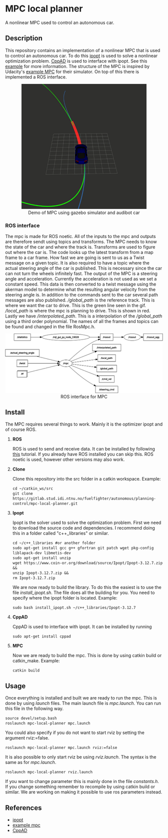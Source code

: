 # **MPC local planner**
A nonlinear MPC used to control an autonomous car.

## **Description**
This repository contains an implementation of a nonlinear MPC that is used to control an autonomous car. To do this [ipopt](https://coin-or.github.io/Ipopt/) is used to solve a nonlinear optimization problem. [CppAD](https://coin-or.github.io/CppAD/doc/cppad.htm) is used to interface with ipopt. See this [example](https://www.coin-or.org/CppAD/Doc/ipopt_solve_get_started.cpp.htm) for more information.
The structure of the MPC is inspired by Udacity's [example MPC](https://medium.com/@techreigns/model-predictive-control-implementation-for-autonomous-vehicles-932c81598b49) for their simulator. On top of this there is implemented a ROS interface.

<div align="center">
  <img src="images/mpc_demo.gif" width="400">
  <br>
  <figcaption align="center">Demo of MPC using gazebo simulator and audibot car</figcaption>
</div>

### **ROS interface**
The mpc is made for ROS noetic. All of the inputs to the mpc and outputs are therefore sendt using topics and transforms. The MPC needs to know the state of the car and where the track is. Transforms are used to figure out where the car is. The code looks up the latest transform from a map frame to a car frame. How fast we are going is sent to us as a Twist message on a given topic. It is also required to have a topic where the actual steering angle of the car is published. This is necessary since the car can not turn the wheels infinitely fast.
The output of the MPC is a steering angle and acceleration. Currently the acceleration is not used as we set a constant speed. This data is then converted to a twist message using the akerman model to determine what the resulting angular velocity from the steering angle is. In addition to the commands sent to the car several path messages are also published. */global_path* is the reference track. This is where we want the car to drive. This is the green line seen in the gif. */local_path* is where the mpc is planning to drive. This is shown in red. Lastly we have */interpolated_path*. This is a interpolation of the */global_path* using a third order polynomial. The names of all the frames and topics can be found and changed in the file RosMpc.h.
<div align="center">
  <img src="images/rosgraphMPC.png" width="700">
  <br>
  <figcaption align="center">ROS interface for MPC</figcaption>
</div>

## **Install**
The MPC requires several things to work. Mainly it is the optimizer ipopt and of course ROS.

1. **ROS**

   ROS is used to send and receive data. It can be installed by following [this]((http://wiki.ros.org/noetic/Installation)) tutorial. If you already have ROS installed you can skip this. ROS noetic is used, however other versions may also work.
 
2. **Clone**
 
   Clone this repository into the src folder in a catkin workspace. Example:

   ```terminal
   cd ~/catkin_ws/src
   git clone https://gitlab.stud.idi.ntnu.no/fuelfighter/autonomous/planning-control/mpc-local-planner.git
   ```
 
3. **Ipopt**
 
   Ipopt is the solver used to solve the optimization problem. First we need to download the source code and dependencies. I recommend doing this in a folder called "c++_libraries" or similar.
 
   ```terminal
   cd ~/c++_libraries #or another folder
   sudo apt-get install gcc g++ gfortran git patch wget pkg-config liblapack-dev libmetis-dev
   sudo apt-get install unzip
   wget https://www.coin-or.org/download/source/Ipopt/Ipopt-3.12.7.zip &&
   unzip Ipopt-3.12.7.zip &&
   rm Ipopt-3.12.7.zip
   ```
 
   We are now ready to build the library. To do this the easiest is to use the file *install_ipopt.sh*. The file does all the building for you. You need to specify where the ipopt folder is located. Example:
 
   ```terminal
   sudo bash install_ipopt.sh ~/c++_libraries/Ipopt-3.12.7
   ```
 
4. **CppAD**
 
   CppAD is used to interface with ipopt. It can be installed by running
 
   ```terminal
   sudo apt-get install cppad
   ```
 
5. **MPC**
 
   Now we are ready to build the mpc. This is done by using catkin build or catkin_make. Example:
 
   ```terminal
   catkin build
   ```
 
## **Usage**
 
Once everything is installed and built we are ready to run the mpc. This is done by using *launch* files. The main launch file is *mpc.launch*. You can run this file in the following way.
 
```terminal
source devel/setup.bash
roslaunch mpc-local-planner mpc.launch
```
 
You could also specify if you do not want to start rviz by setting the argument rviz:=false.
 
```terminal
roslaunch mpc-local-planner mpc.launch rviz:=false
```
 
It is also possible to only start rviz be using *rviz.launch*. The syntax is the same as for *mpc.launch*.
 
```terminal
roslaunch mpc-local-planner rviz.launch
```
 
If you want to change parameter this is mainly done in the file *constants.h*. If you change something remember to recompile by using catkin build or similar. We are working on making it possible to use ros parameters instead.
 
## **References**
- [ipopt](https://coin-or.github.io/Ipopt/)
- [example mpc](https://medium.com/@techreigns/model-predictive-control-implementation-for-autonomous-vehicles-932c81598b49)
- [CppAD](https://coin-or.github.io/CppAD/doc/cppad.htm)
